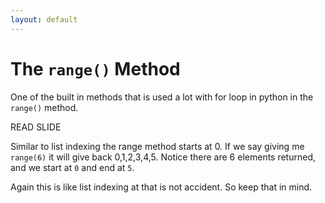 ```yaml
---
layout: default
---
```

#  The `range()` Method

One of the built in methods that is used a lot with for loop in python in the `range()` method.

READ SLIDE

Similar to list indexing the range method starts at 0. If we say giving me `range(6)` it will give back 0,1,2,3,4,5. Notice there are 6 elements returned, and we start at `0` and end at `5`.

Again this is like list indexing at that is not accident. So keep that in mind.

